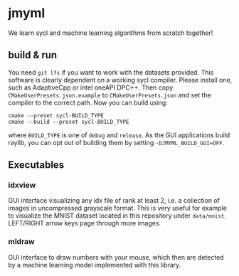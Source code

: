 # jmyml
We learn sycl and machine learning algorithms from scratch together!

## build & run
You need `git lfs` if you want to work with the datasets provided.
This software is clearly dependent on a working sycl compiler.
Please install one, such as AdaptiveCpp or intel oneAPI DPC++.
Then copy `CMakeUserPresets.json.example` to `CMakeUserPresets.json` and set the compiler to the correct path.
Now you can build using:

```
cmake --preset sycl-BUILD_TYPE
cmake --build --preset sycl-BUILD_TYPE
```

where `BUILD_TYPE` is one of `debug` and `release`.
As the GUI applications build raylib, you can opt out of building them by setting `-DJMYML_BUILD_GUI=OFF`.

## Executables
### idxview
GUI interface visualizing any idx file of rank at least 2, i.e. a collection of images in uncompressed grayscale format. This is very useful for example to visualize the MNIST dataset located in this repository under `data/mnist`.
LEFT/RIGHT arrow keys page through more images.

### mldraw
GUI interface to draw numbers with your mouse, which then are detected by a machine learning model implemented with this library.

